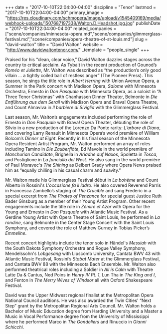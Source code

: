 +++
date = "2017-10-10T22:04:00-04:00"
discipline = "Tenor"
lastmod = "2017-10-10T22:04:00-04:00"
primary_image = "https://res.cloudinary.com/schmopera/image/upload/v1545409169/media/webhook-uploads/1507687197338/Walton.D.Headshot.jpg.jpg"
publishDate = "2017-10-10T22:04:00-04:00"
related_companies = ["scene/companies/minnesota-opera.md","scene/companies/glimmerglass-festival.md","scene/companies/opera-theatre-of-st-louis.md"]
slug = "david-walton"
title = "David Walton"
website = "http://www.davidwaltontenor.com/"
_template = "people_single"
+++

Praised for his “clean, clear voice,” David Walton dazzles stages across the country to critical acclaim. As Tybalt in the recent production of Gounod’s *Roméo et Juliette*, Mr. Walton was described as “the production’s only good villain ... a tightly coiled ball of restless anger” (The Pioneer Press). This season, he sings the title role in *Albert Herring* with Union Avenue Opera, a Summer in the Park concert with Madison Opera, *Salome* with Minnesota Orchestra, Ernesto in *Don Pasquale* with Minnesota Opera, as a soloist in “A Three Tenor Christmas” with Chanhassen Dinner Theater, Belmonte in *Die Entführung aus dem Serail* with Madison Opera and Brava! Opera Theatre, and Count Almaviva in *Il barbiere di Siviglia* with the Glimmerglass Festival.

Last season, Mr. Walton’s engagements included performing the role of Ernesto in *Don Pasquale* with Brava! Opera Theater, débuting the role of Silvio in a new production of the Lorenzo Da Ponte rarity: *L’arbore di Diana*, and covering Larry Renault in Minnesota Opera’s world première of William Bolcom’s *Dinner at Eight*. Recently in his final season of the Minnesota Opera Resident Artist Program, Mr. Walton performed an array of roles including Tamino in *Die Zauberflöte*, Ed Mavole in the world première of *Manchurian Candidate*, Brighella in *Ariadne auf Naxos*, Spoletta in *Tosca*, and Postiglione in *La fanciulla del West*. He also sang in the world première of Paul Moravec's *The Shining* as Delbert Grady where Opera News praised him as “equally chilling in his casual charm and suavity.”

Mr. Walton made his Glimmerglass Festival début in *La bohème* and Count Alberto in Rossini's *L'occasione fa il ladro*. He also covered Reverend Parris in Francesca Zambello’s staging of *The Crucible* and sang Frederic in a special excerpt from *The Pirates of Penzance* for special guest Justice Ruth Bader Ginsburg as a member of their Young Artist Program. Other recent engagements include the title role in *Zémire et Azor* with Opera for the Young and Ernesto in *Don Pasquale* with Atlantic Music Festival. As a Gerdine Young Artist with Opera Theatre of Saint Louis, he performed in *La rondine*, sang Belmonte in the Center Stage Concert with the Saint Louis Symphony, and covered the role of Matthew Gurney in Tobias Picker’s *Emmeline*. 

Recent concert highlights include the tenor solo in Händel's *Messiah* with the South Dakota Symphony Orchestra and Rogue Valley Symphony, Mendelssohn's *Lobgesang* with Lipscomb University, Cantata BWV 43 with Atlantic Music Festival, Rossini’s *Stabat Mater* at the Glimmerglass Festival, and Cantata BWV 88 with the Minnesota Bach Ensemble. Mr. Walton also performed theatrical roles including a Soldier in *All is Calm* with Theatre Latte Da & Cantus, Ned Poins in *Henry IV Pt. 1*, Lun Tha in *The King and I*, and Fenton in *The Merry Wives of Windsor* all with Oxford Shakespeare Festival.

David was the Upper Midwest regional finalist at the Metropolitan Opera National Council auditions. He was also awarded the Twin Cities' “Next Step” grant by the Metropolitan Regional Arts Council. Mr. Walton holds a Bachelor of Music Education degree from Harding University and a Master a Music in Vocal Performance degree from the University of Mississippi where he performed Marco in *The Gondoliers* and Rinuccio in *Gianni Schicchi*. 
